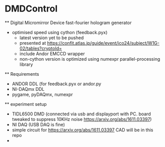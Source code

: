 # DMDControl
** Digital Micromirror Device fast-fourier hologram generator
* optimised speed using cython (feedback.pyx)
   * latest version yet to be pushed
   * presented at https://confit.atlas.jp/guide/event/ico24/subject/W1G-02/tables?cryptoId=
   * include Andor EMCCD wrapper
   * non-cython version is optimized using numexpr parallel-processing library

** Requirements
   * ANDOR DDL (for feedback.pyx or andor.py
   * NI-DAQmx DDL
   * pygame, pyDAQmx, numexpr

** experiment setup
   * TIDL6500 DMD (connected via usb and displayport with PC. board tweaked to suppress 10KHz noise https://arxiv.org/abs/1611.03397)      
   * NI DAQ (USB DAQ is fine) 
   * simple circuit for https://arxiv.org/abs/1611.03397 CAD will be in this repo
   * 